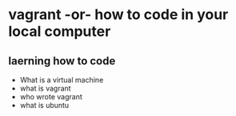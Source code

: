  # vagrant -or- how to code in your local computer
 ## laerning how to code
 * What is a virtual machine
 * what is vagrant
 * who wrote vagrant 
 * what is ubuntu 
